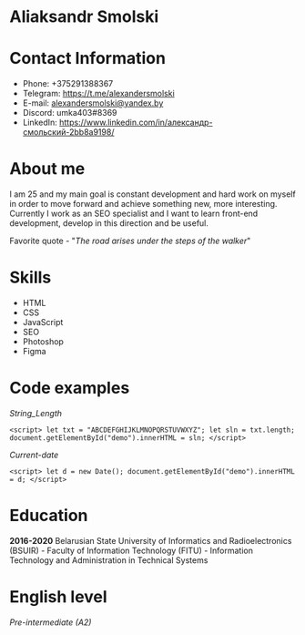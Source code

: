 # Aliaksandr Smolski

# Contact Information
* Phone: +375291388367
* Telegram: https://t.me/alexandersmolski
* E-mail: alexandersmolski@yandex.by
* Discord: umka403#8369
* LinkedIn: https://www.linkedin.com/in/александр-смольский-2bb8a9198/

# About me
I am 25 and my main goal is constant development and hard work on myself in order to move forward and achieve something new, more interesting. 
Currently I work as an SEO specialist and I want to learn front-end development, develop in this direction and be useful.

Favorite quote - "_The road arises under the steps of the walker_"

# Skills
* HTML
* CSS
* JavaScript
* SEO
* Photoshop
* Figma

# Code examples
*String_Length*

`<script>
let txt = "ABCDEFGHIJKLMNOPQRSTUVWXYZ";
let sln = txt.length;
document.getElementById("demo").innerHTML = sln;
</script>`

*Current-date*

`<script>
let d = new Date();
document.getElementById("demo").innerHTML = d;
</script>`

# Education
**2016-2020** Belarusian State University of Informatics and Radioelectronics (BSUIR) - Faculty of Information Technology (FITU) - Information Technology and Administration in Technical Systems

# English level
*Pre-intermediate (A2)*